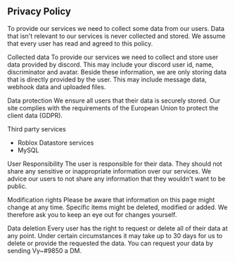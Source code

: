 ## Privacy Policy
To provide our services we need to collect some data from our users. Data that isn't relevant to our services is never collected and stored. We assume that every user has read and agreed to this policy.

Collected data
To provide our services we need to collect and store user data provided by discord. This may include your discord user id, name, discriminator and avatar.
Beside these information, we are only storing data that is directly provided by the user. This may include message data, webhook data and uploaded files.

Data protection
We ensure all users that their data is securely stored. Our site complies with the requirements of the European Union to protect the client data (GDPR).

Third party services
- Roblox Datastore services 
- MySQL 

User Responsibility
The user is responsible for their data. They should not share any sensitive or inappropriate information over our services. We advice our users to not share any information that they wouldn't want to be public.

Modification rights
Please be aware that information on this page might change at any time. Specific items might be deleted, modified or added. We therefore ask you to keep an eye out for changes yourself.

Data deletion
Every user has the right to request or delete all of their data at any point. Under certain circumstances it may take up to 30 days for us to delete or provide the requested the data.
You can request your data by sending Vy~#9850 a DM.
